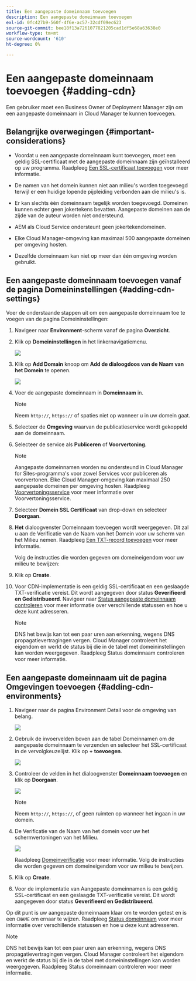 ```yaml
---
title: Een aangepaste domeinnaam toevoegen
description: Een aangepaste domeinnaam toevoegen
exl-id: 0fc427b9-560f-4f6e-ac57-32cdf09ec623
source-git-commit: bee18f13a7261077821205cad1df5e68a63638e0
workflow-type: tm+mt
source-wordcount: '610'
ht-degree: 0%

---
```


# Een aangepaste domeinnaam toevoegen {#adding-cdn}

Een gebruiker moet een Business Owner of Deployment Manager zijn om een aangepaste domeinnaam in Cloud Manager te kunnen toevoegen.

## Belangrijke overwegingen {#important-considerations}

* Voordat u een aangepaste domeinnaam kunt toevoegen, moet een geldig SSL-certificaat met de aangepaste domeinnaam zijn geïnstalleerd op uw programma. Raadpleeg [Een SSL-certificaat toevoegen](/help/implementing/cloud-manager/managing-ssl-certifications/add-ssl-certificate.md) voor meer informatie.

* De namen van het domein kunnen niet aan milieu&#39;s worden toegevoegd terwijl er een huidige lopende pijpleiding verbonden aan die milieu&#39;s is.

* Er kan slechts één domeinnaam tegelijk worden toegevoegd. Domeinen kunnen echter geen jokertekens bevatten. Aangepaste domeinen aan de zijde van de auteur worden niet ondersteund.

* AEM als Cloud Service ondersteunt geen jokertekendomeinen.

* Elke Cloud Manager-omgeving kan maximaal 500 aangepaste domeinen per omgeving hosten.

* Dezelfde domeinnaam kan niet op meer dan één omgeving worden gebruikt.

## Een aangepaste domeinnaam toevoegen vanaf de pagina Domeininstellingen {#adding-cdn-settings}

Voer de onderstaande stappen uit om een aangepaste domeinnaam toe te voegen van de pagina Domeininstellingen:

1. Navigeer naar **Environment**-scherm vanaf de pagina **Overzicht**.

1. Klik op **Domeininstellingen** in het linkernavigatiemenu.

   ![](/help/implementing/cloud-manager/assets/cdn/cdn-create.png)

1. Klik op **Add Domain** knoop om **Add de dialoogdoos van de Naam van het Domein** te openen.

   ![](/help/implementing/cloud-manager/assets/cdn/add-cdn1.png)

1. Voer de aangepaste domeinnaam in **Domeinnaam** in.

   >[!NOTE]
   >Neem `http://`, `https://` of spaties niet op wanneer u in uw domein gaat.

1. Selecteer de **Omgeving** waarvan de publicatieservice wordt gekoppeld aan de domeinnaam.

1. Selecteer de service als **Publiceren** of **Voorvertoning**.

   >[!NOTE]
   >Aangepaste domeinnamen worden nu ondersteund in Cloud Manager for Sites-programma&#39;s voor zowel Services voor publiceren als voorvertonen. Elke Cloud Manager-omgeving kan maximaal 250 aangepaste domeinen per omgeving hosten. Raadpleeg [Voorvertoningsservice](/help/implementing/cloud-manager/manage-environments.md#preview-service) voor meer informatie over Voorvertoningsservice.

1. Selecteer **Domein SSL Certificaat** van drop-down en selecteer **Doorgaan**.

1. **Het** dialoogvenster Domeinnaam toevoegen wordt weergegeven. Dit zal u aan de Verificatie van de Naam van het Domein voor uw scherm van het Milieu nemen. Raadpleeg [Een TXT-record toevoegen](/help/implementing/cloud-manager/custom-domain-names/add-text-record.md) voor meer informatie.

   Volg de instructies die worden gegeven om domeineigendom voor uw milieu te bewijzen:

1. Klik op **Create**.
1. Voor CDN-implementatie is een geldig SSL-certificaat en een geslaagde TXT-verificatie vereist. Dit wordt aangegeven door status **Geverifieerd en Gedistribueerd**.
Navigeer naar [Status aangepaste domeinnaam controleren](/help/implementing/cloud-manager/custom-domain-names/check-domain-name-status.md) voor meer informatie over verschillende statussen en hoe u deze kunt adresseren.

   >[!NOTE]
   >DNS het bewijs kan tot een paar uren aan erkenning, wegens DNS propagatievertragingen vergen. Cloud Manager controleert het eigendom en werkt de status bij die in de tabel met domeininstellingen kan worden weergegeven. Raadpleeg Status domeinnaam controleren voor meer informatie.

## Een aangepaste domeinnaam uit de pagina Omgevingen toevoegen {#adding-cdn-environments}

1. Navigeer naar de pagina Environment Detail voor de omgeving van belang.

   ![](/help/implementing/cloud-manager/assets/cdn/cdn-create4.png)

1. Gebruik de invoervelden boven aan de tabel Domeinnamen om de aangepaste domeinnaam te verzenden en selecteer het SSL-certificaat in de vervolgkeuzelijst. Klik op **+ toevoegen**.

   ![](/help/implementing/cloud-manager/assets/cdn/cdn-create3.png)

1. Controleer de velden in het dialoogvenster **Domeinnaam toevoegen** en klik op **Doorgaan**.

   ![](/help/implementing/cloud-manager/assets/cdn/cdn-create5.png)

   >[!NOTE]
   >Neem `http://`, `https://`, of geen ruimten op wanneer het ingaan in uw domein.

1. De Verificatie van de Naam van het domein voor uw het schermvertoningen van het Milieu.

   ![](/help/implementing/cloud-manager/assets/cdn/cdn-create6.png)

   Raadpleeg [Domeinverificatie](/help/implementing/cloud-manager/custom-domain-names/add-text-record.md) voor meer informatie. Volg de instructies die worden gegeven om domeineigendom voor uw milieu te bewijzen.

1. Klik op **Create**.

1. Voor de implementatie van Aangepaste domeinnamen is een geldig SSL-certificaat en een geslaagde TXT-verificatie vereist. Dit wordt aangegeven door status **Geverifieerd en Gedistribueerd**.

Op dit punt is uw aangepaste domeinnaam klaar om te worden getest en is een `CNAME` om ernaar te wijzen. Raadpleeg [Status domeinnaam](/help/implementing/cloud-manager/custom-domain-names/check-domain-name-status.md) voor meer informatie over verschillende statussen en hoe u deze kunt adresseren.

>[!NOTE]
>DNS het bewijs kan tot een paar uren aan erkenning, wegens DNS propagatievertragingen vergen. Cloud Manager controleert het eigendom en werkt de status bij die in de tabel met domeininstellingen kan worden weergegeven. Raadpleeg Status domeinnaam controleren voor meer informatie.
